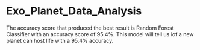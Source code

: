 # Exo_Planet_Data_Analysis
The accuracy score that produced the best result is Random Forest Classifier with an accuracy score of 95.4%. This model will tell us iof a new planet can host life with a 95.4% accuracy.
